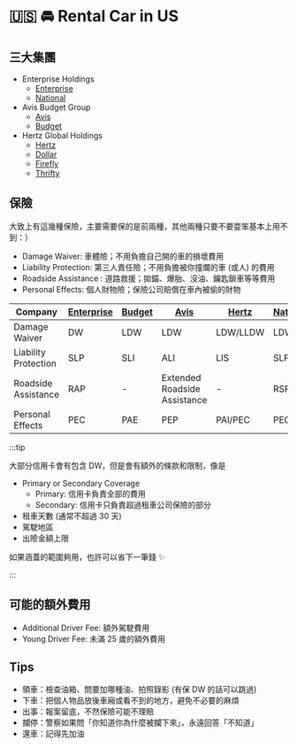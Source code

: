 # 🇺🇸 🚘 Rental Car in US

## 三大集團

- Enterprise Holdings
  - [Enterprise](https://www.enterprise.com/)
  - [National](https://www.nationalcar.com/)
- Avis Budget Group
  - [Avis](https://www.avis.com/)
  - [Budget](https://www.budget.com/)
- Hertz Global Holdings
  - [Hertz](https://www.hertz.com/)
  - [Dollar](https://www.dollar.com/)
  - [Firefly](https://www.fireflycarrental.com/)
  - [Thrifty](https://www.thrifty.com/)

## 保險

大致上有這幾種保險，主要需要保的是前兩種，其他兩種只要不要耍笨基本上用不到：）

- Damage Waiver: 車體險；不用負擔自己開的車的損壞費用
- Liability Protection: 第三人責任險；不用負擔被你撞爛的車 (或人) 的費用
- Roadside Assistance : 道路救援；拋錨、爆胎、沒油、鑰匙鎖車等等費用
- Personal Effects: 個人財物險；保險公司賠償在車內被偷的財物

| Company              | [Enterprise](https://www.enterprise.com/en/help/faqs/car-rental-insurance-us.html) | [Budget](https://www.budget.com/en/products-services/protections) | [Avis](https://www.avis.com/en/products-and-services/protections) | [Hertz](https://www.hertz.com/rentacar/productservice/index.jsp?targetPage=USHowProtectedAreYou.jsp) | [National](https://www.nationalcar.com/en/support/car-rental-faqs/insurance-and-coverage-products.html) |
| -------------------- | ---------------------------------------------------------------------------------- | ----------------------------------------------------------------- | ----------------------------------------------------------------- | ---------------------------------------------------------------------------------------------------- | ------------------------------------------------------------------------------------------------------- |
| Damage Waiver        | DW                                                                                 | LDW                                                               | LDW                                                               | LDW/LLDW                                                                                             | LDW                                                                                                     |
| Liability Protection | SLP                                                                                | SLI                                                               | ALI                                                               | LIS                                                                                                  | SLP                                                                                                     |
| Roadside Assistance  | RAP                                                                                | -                                                                 | Extended Roadside Assistance                                      | -                                                                                                    | RSP                                                                                                     |
| Personal Effects     | PEC                                                                                | PAE                                                               | PEP                                                               | PAI/PEC                                                                                              | PEC                                                                                                     |

:::tip

大部分信用卡會有包含 DW，但是會有額外的條款和限制，像是

- Primary or Secondary Coverage
  - Primary: 信用卡負責全部的費用
  - Secondary: 信用卡只負責超過租車公司保險的部分
- 租車天數 (通常不超過 30 天)
- 駕駛地區
- 出險金額上限

如果涵蓋的範圍夠用，也許可以省下一筆錢 ✨

:::

## 可能的額外費用

- Additional Driver Fee: 額外駕駛費用
- Young Driver Fee: 未滿 25 歲的額外費用

## Tips

- 領車：檢查油箱、問要加哪種油、拍照錄影 (有保 DW 的話可以跳過)
- 下車：把個人物品放後車廂或看不到的地方，避免不必要的麻煩
- 出事：報案留底，不然保險可能不理賠
- 攔停：警察如果問「你知道你為什麼被攔下來」，永遠回答「不知道」
- 還車：記得先加油
